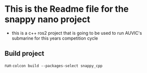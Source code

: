 # This is the Readme file for the snappy nano project

- this is a c++ ros2 project that is going to be used to run AUVIC's submarine for this years competition cycle

## Build project
 run `colcon build --packages-select snappy_cpp`
 
